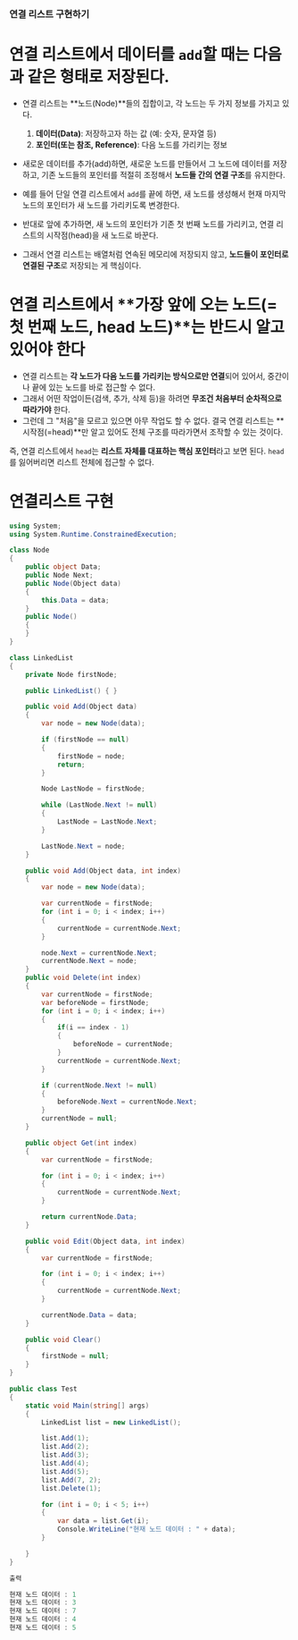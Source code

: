 ### 연결 리스트 구현하기

# 연결 리스트에서 데이터를 `add`할 때는 다음과 같은 형태로 저장된다.
* 연결 리스트는 \*\*노드(Node)\*\*들의 집합이고, 각 노드는 두 가지 정보를 가지고 있다.
  1. **데이터(Data)**: 저장하고자 하는 값 (예: 숫자, 문자열 등)
  2. **포인터(또는 참조, Reference)**: 다음 노드를 가리키는 정보

* 새로운 데이터를 추가(add)하면, 새로운 노드를 만들어서 그 노드에 데이터를 저장하고, 기존 노드들의 포인터를 적절히 조정해서 **노드들 간의 연결 구조**를 유지한다.
* 예를 들어 단일 연결 리스트에서 `add`를 끝에 하면, 새 노드를 생성해서 현재 마지막 노드의 포인터가 새 노드를 가리키도록 변경한다.
* 반대로 앞에 추가하면, 새 노드의 포인터가 기존 첫 번째 노드를 가리키고, 연결 리스트의 시작점(head)을 새 노드로 바꾼다.
* 그래서 연결 리스트는 배열처럼 연속된 메모리에 저장되지 않고, **노드들이 포인터로 연결된 구조**로 저장되는 게 핵심이다.


# 연결 리스트에서 \*\*가장 앞에 오는 노드(= 첫 번째 노드, head 노드)\*\*는 **반드시 알고 있어야 한다**

* 연결 리스트는 **각 노드가 다음 노드를 가리키는 방식으로만 연결**되어 있어서, 중간이나 끝에 있는 노드를 바로 접근할 수 없다.
* 그래서 어떤 작업이든(검색, 추가, 삭제 등)을 하려면 **무조건 처음부터 순차적으로 따라가야** 한다.
* 그런데 그 "처음"을 모르고 있으면 아무 작업도 할 수 없다. 결국 연결 리스트는 \*\*시작점(=head)\*\*만 알고 있어도 전체 구조를 따라가면서 조작할 수 있는 것이다.

즉, 연결 리스트에서 `head`는 **리스트 자체를 대표하는 핵심 포인터**라고 보면 된다. `head`를 잃어버리면 리스트 전체에 접근할 수 없다.

# 연결리스트 구현
```C#
using System;
using System.Runtime.ConstrainedExecution;

class Node
{
    public object Data;
    public Node Next;
    public Node(Object data)
    {
        this.Data = data;
    }
    public Node()
    {
    }
}

class LinkedList
{
    private Node firstNode;

    public LinkedList() { }

    public void Add(Object data)
    {
        var node = new Node(data);

        if (firstNode == null)
        {
            firstNode = node;
            return;
        }

        Node LastNode = firstNode;

        while (LastNode.Next != null)
        {
            LastNode = LastNode.Next;
        }

        LastNode.Next = node;
    }

    public void Add(Object data, int index)
    {
        var node = new Node(data);

        var currentNode = firstNode;
        for (int i = 0; i < index; i++)
        {
            currentNode = currentNode.Next;
        }

        node.Next = currentNode.Next;   
        currentNode.Next = node;
    }
    public void Delete(int index)
    {
        var currentNode = firstNode;
        var beforeNode = firstNode;
        for (int i = 0; i < index; i++)
        {
            if(i == index - 1)
            {
                beforeNode = currentNode;
            }
            currentNode = currentNode.Next;
        }

        if (currentNode.Next != null)
        {
            beforeNode.Next = currentNode.Next;
        }
        currentNode = null;
    }

    public object Get(int index)
    {
        var currentNode = firstNode;

        for (int i = 0; i < index; i++)
        {
            currentNode = currentNode.Next;
        }

        return currentNode.Data;
    }

    public void Edit(Object data, int index)
    {
        var currentNode = firstNode;

        for (int i = 0; i < index; i++)
        {
            currentNode = currentNode.Next;
        }

        currentNode.Data = data;
    }

    public void Clear()
    {
        firstNode = null;
    }
}

public class Test
{
    static void Main(string[] args)
    {
        LinkedList list = new LinkedList();

        list.Add(1);
        list.Add(2);
        list.Add(3);
        list.Add(4);
        list.Add(5);
        list.Add(7, 2);
        list.Delete(1);

        for (int i = 0; i < 5; i++)
        {
            var data = list.Get(i);
            Console.WriteLine("현재 노드 데이터 : " + data);
        }

    }
}
```

```C#
출력

현재 노드 데이터 : 1
현재 노드 데이터 : 3
현재 노드 데이터 : 7
현재 노드 데이터 : 4
현재 노드 데이터 : 5
```
